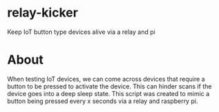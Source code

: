 # relay-kicker
Keep IoT button type devices alive via a relay and pi

# About
When testing IoT devices, we can come across devices that require a button to be pressed to activate the device. 
This can hinder scans if the device goes into a deep sleep state. This script was created to mimic a button being pressed every x seconds via a relay and raspberry pi.
